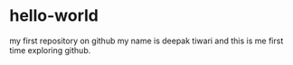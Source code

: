 # hello-world
my first repository on github
my name is deepak tiwari and this is me first time exploring github. 
